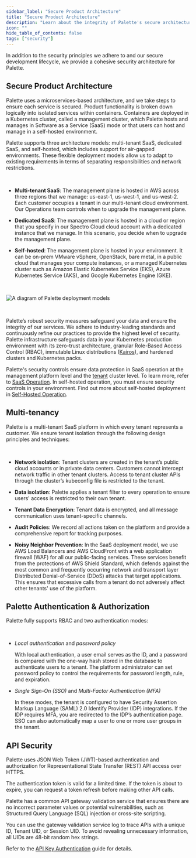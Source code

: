 ```yaml
---
sidebar_label: "Secure Product Architecture"
title: "Secure Product Architecture"
description: "Learn about the integrity of Palette's secure architecture."
icon: ""
hide_table_of_contents: false
tags: ["security"]
---
```


In addition to the security principles we adhere to and our secure development lifecycle, we provide a cohesive security
architecture for Palette.

## Secure Product Architecture

Palette uses a microservices-based architecture, and we take steps to ensure each service is secured. Product
functionality is broken down logically into isolated services within containers. Containers are deployed in a Kubernetes
cluster, called a management cluster, which Palette hosts and manages in Software as a Service (SaaS) mode or that users
can host and manage in a self-hosted environment.

Palette supports three architecture models: multi-tenant SaaS, dedicated SaaS, and self-hosted, which includes support
for air-gapped environments. These flexible deployment models allow us to adapt to existing requirements in terms of
separating responsibilities and network restrictions.

<br />

- **Multi-tenant SaaS**: The management plane is hosted in AWS across three regions that we manage: us-east-1,
  us-west-1, and us-west-2. Each customer occupies a tenant in our multi-tenant cloud environment. Our Operations team
  controls when to upgrade the management plane.

- **Dedicated SaaS**: The management plane is hosted in a cloud or region that you specify in our Spectro Cloud cloud
  account with a dedicated instance that we manage. In this scenario, you decide when to upgrade the management plane.

- **Self-hosted**: The management plane is hosted in your environment. It can be on-prem VMware vSphere, OpenStack, bare
  metal, in a public cloud that manages your compute instances, or a managed Kubernetes cluster such as Amazon Elastic
  Kubernetes Service (EKS), Azure Kubernetes Service (AKS), and Google Kubernetes Engine (GKE).

<br />

![A diagram of Palette deployment models](/architecture_architecture-overview-deployment-models.png)

<br />

Palette’s robust security measures safeguard your data and ensure the integrity of our services. We adhere to
industry-leading standards and continuously refine our practices to provide the highest level of security. Palette
infrastructure safeguards data in your Kubernetes production environment with its zero-trust architecture, granular
Role-Based Access Control (RBAC), immutable Linux distributions ([Kairos](https://kairos.io/)), and hardened clusters
and Kubernetes packs.

Palette's security controls ensure data protection in SaaS operation at the management platform level and the
[tenant](../../glossary-all.md#tenant) cluster level. To learn more, refer to [SaaS Operation](saas-operation.md). In
self-hosted operation, you must ensure security controls in your environment. Find out more about self-hosted deployment
in [Self-Hosted Operation](self-hosted-operation.md).

## Multi-tenancy

Palette is a multi-tenant SaaS platform in which every tenant represents a customer. We ensure tenant isolation through
the following design principles and techniques:

<br />

- **Network isolation**: Tenant clusters are created in the tenant’s public cloud accounts or in private data centers.
  Customers cannot intercept network traffic in other tenant clusters. Access to tenant cluster APIs through the
  cluster’s kubeconfig file is restricted to the tenant.

- **Data isolation**: Palette applies a tenant filter to every operation to ensure users' access is restricted to their
  own tenant.

- **Tenant Data Encryption**: Tenant data is encrypted, and all message communication uses tenant-specific channels.

- **Audit Policies**: We record all actions taken on the platform and provide a comprehensive report for tracking
  purposes.

- **Noisy Neighbor Prevention**: In the SaaS deployment model, we use AWS Load Balancers and AWS CloudFront with a web
  application firewall (WAF) for all our public-facing services. These services benefit from the protections of AWS
  Shield Standard, which defends against the most common and frequently occurring network and transport layer
  Distributed Denial-of-Service (DDoS) attacks that target applications. This ensures that excessive calls from a tenant
  do not adversely affect other tenants' use of the platform.

## Palette Authentication & Authorization

Palette fully supports RBAC and two authentication modes:

<br />

- _Local authentication_ and _password policy_ <br />

  With local authentication, a user email serves as the ID, and a password is compared with the one-way hash stored in
  the database to authenticate users to a tenant. The platform administrator can set password policy to control the
  requirements for password length, rule, and expiration.

- _Single Sign-On (SSO)_ and _Multi-Factor Authentication (MFA)_ <br />

  In these modes, the tenant is configured to have Security Assertion Markup Language (SAML) 2.0 Identify Provider (IDP)
  integrations. If the IDP requires MFA, you are redirected to the IDP’s authentication page. SSO can also automatically
  map a user to one or more user groups in the tenant.

## API Security

Palette uses JSON Web Token (JWT)-based authentication and authorization for Representational State Transfer (REST) API
access over HTTPS.

The authentication token is valid for a limited time. If the token is about to expire, you can request a token refresh
before making other API calls.

Palette has a common API gateway validation service that ensures there are no incorrect parameter values or potential
vulnerabilities, such as Structured Query Language (SQL) injection or cross-site scripting.

You can use the gateway validation service log to trace APIs with a unique ID, Tenant UID, or Session UID. To avoid
revealing unnecessary information, all UIDs are 48-bit random hex strings.

Refer to the [API Key Authentication](../../user-management/user-authentication.md#api-key) guide for details.
